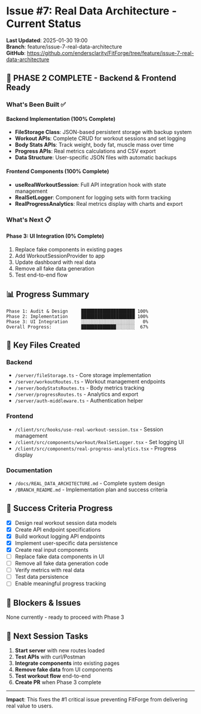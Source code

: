 # Issue #7: Real Data Architecture - Current Status

**Last Updated**: 2025-01-30 19:00  
**Branch**: feature/issue-7-real-data-architecture  
**GitHub**: https://github.com/endersclarity/FitForge/tree/feature/issue-7-real-data-architecture

## 🚀 PHASE 2 COMPLETE - Backend & Frontend Ready

### What's Been Built ✅

#### Backend Implementation (100% Complete)
- **FileStorage Class**: JSON-based persistent storage with backup system
- **Workout APIs**: Complete CRUD for workout sessions and set logging
- **Body Stats APIs**: Track weight, body fat, muscle mass over time
- **Progress APIs**: Real metrics calculations and CSV export
- **Data Structure**: User-specific JSON files with automatic backups

#### Frontend Components (100% Complete)
- **useRealWorkoutSession**: Full API integration hook with state management
- **RealSetLogger**: Component for logging sets with form tracking
- **RealProgressAnalytics**: Real metrics display with charts and export

### What's Next 📋

#### Phase 3: UI Integration (0% Complete)
1. Replace fake components in existing pages
2. Add WorkoutSessionProvider to app
3. Update dashboard with real data
4. Remove all fake data generation
5. Test end-to-end flow

## 📊 Progress Summary

```
Phase 1: Audit & Design     ████████████████████ 100%
Phase 2: Implementation     ████████████████████ 100%
Phase 3: UI Integration     ░░░░░░░░░░░░░░░░░░░░   0%
Overall Progress:           █████████████░░░░░░░  67%
```

## 🔑 Key Files Created

### Backend
- `/server/fileStorage.ts` - Core storage implementation
- `/server/workoutRoutes.ts` - Workout management endpoints
- `/server/bodyStatsRoutes.ts` - Body metrics tracking
- `/server/progressRoutes.ts` - Analytics and export
- `/server/auth-middleware.ts` - Authentication helper

### Frontend
- `/client/src/hooks/use-real-workout-session.tsx` - Session management
- `/client/src/components/workout/RealSetLogger.tsx` - Set logging UI
- `/client/src/components/real-progress-analytics.tsx` - Progress display

### Documentation
- `/docs/REAL_DATA_ARCHITECTURE.md` - Complete system design
- `/BRANCH_README.md` - Implementation plan and success criteria

## 🎯 Success Criteria Progress

- [x] Design real workout session data models
- [x] Create API endpoint specifications
- [x] Build workout logging API endpoints
- [x] Implement user-specific data persistence
- [x] Create real input components
- [ ] Replace fake data components in UI
- [ ] Remove all fake data generation code
- [ ] Verify metrics with real data
- [ ] Test data persistence
- [ ] Enable meaningful progress tracking

## 🚨 Blockers & Issues

None currently - ready to proceed with Phase 3

## 📝 Next Session Tasks

1. **Start server** with new routes loaded
2. **Test APIs** with curl/Postman
3. **Integrate components** into existing pages
4. **Remove fake data** from UI components
5. **Test workout flow** end-to-end
6. **Create PR** when Phase 3 complete

---

**Impact**: This fixes the #1 critical issue preventing FitForge from delivering real value to users.